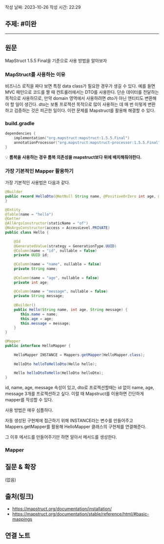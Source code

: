 
작성 날짜: 2023-10-26
작성 시간: 22:29

## 주제: #미완

----
## 원문

MapStruct 1.5.5 Final을 기준으로 사용 방법을 알아보자


### MapStruct를 사용하는 이유

비즈니스 로직을 짜다 보면 특정 data class가 필요한 경우가 생길 수 있다. 예를 들면 MVC 패턴으로 코드를 짤 때 컨트롤러에서는 DTO를 사용한다. 단순 데이터를 전달하는 목적으로 사용하므로, 만약 domain 영역에서 사용하려면 dto가 아닌 엔티티도 변환해야 할 일이 생긴다. dto는 보통 프로젝션 목적으로 많이 사용하는 데 매 번 이렇게 변환하고 검증하는 것은 피곤한 일이다. 이런 문제를 Mapstruct를 활용해 해결할 수 있다.

### build.gradle
```kotlin
dependencies {
	implementation("org.mapstruct:mapstruct:1.5.5.Final")
	annotationProcessor("org.mapstruct:mapstruct-processor:1.5.5.Final")
}
```


💡 **롬복을 사용하는 경우 롬복 의존성을 mapstruct보다 위에 배치해줘야한다.**
### 가장 기본적인 Mapper 활용하기

가장 기본적인 사용법은 다음과 같다.

```java
@Builder  
public record HelloDto(@NotNull String name, @PositiveOrZero int age, @Size(min = 5, max = 10) String message) {  
}
```

```java
@Entity  
@Table(name = "hello")  
@Getter  
@AllArgsConstructor(staticName = "of")  
@NoArgsConstructor(access = AccessLevel.PRIVATE)  
public class Hello {  
  
    @Id  
    @GeneratedValue(strategy = GenerationType.UUID)  
    @Column(name = "id", nullable = false)  
    private UUID id;  
  
    @Column(name = "name", nullable = false)  
    private String name;  
  
    @Column(name = "age", nullable = false)  
    private int age;  
  
    @Column(name = "message", nullable = false)  
    private String message;  
  
    @Builder()  
    public Hello(String name, int age, String message) {  
       this.name = name;  
       this.age = age;  
       this.message = message;  
    }  
}
```

```java
@Mapper  
public interface HelloMapper {  
  
    HelloMapper INSTANCE = Mappers.getMapper(HelloMapper.class);  
  
    HelloDto helloToHelloDto(Hello hello);  
  
    Hello helloDtoToHello(HelloDto helloDto);  
}
```

id, name, age, message 속성이 있고, dto로 프로젝션할때는 id 없이 name, age, message 3개를 프로젝션하고 싶다. 이럴 때 Mapstruct를 이용하면 간단하게 mapper를 작성할 수 있다.

사용 방법은 매우 심플하다.

자동 생성된 구현체에 접근하기 위해 INSTANCE라는 변수를 만들어주고 Mappers.getMapper를 활용해 HelloMapper 클래스의 구현체를 연결해준다.

그 이후 메서드를 만들어주기만 하면 알아서 메서드를 생성한다.


### Mapper 

## 질문 & 확장

(없음)

## 출처(링크)
- https://mapstruct.org/documentation/installation/
- https://mapstruct.org/documentation/stable/reference/html/#basic-mappings

## 연결 노트










